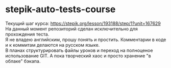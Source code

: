 # stepik-auto-tests-course  
Текущий шаг курса: https://stepik.org/lesson/193188/step/1?unit=167629  
На данный момент репозиторий сделан исключительно для прохождения теста.  
Я не владею английским, прошу понять и простить. Комментарии в коде и к коммитам делаются на русском языке.  
В планах структурировать файлы уроков и переход на полноценое использование GIT. А пока творческий хаос и просто хранение "в облаке" бэкапа.  
